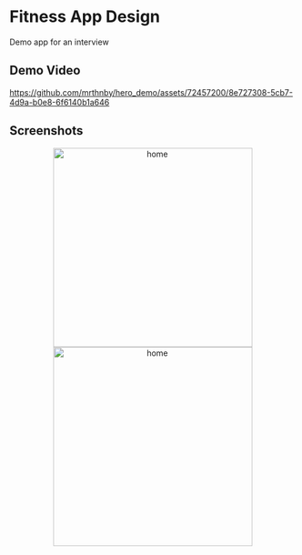 # Fitness App Design
Demo app for an interview

## Demo Video
https://github.com/mrthnby/hero_demo/assets/72457200/8e727308-5cb7-4d9a-b0e8-6f6140b1a646

## Screenshots
<div align="center">
  <img width="350" alt="home" src="https://github.com/mrthnby/hero_demo/assets/72457200/fc2eaf58-a802-46a3-b5eb-375e619a4817">
  <img width="350" alt="home" src="https://github.com/mrthnby/hero_demo/assets/72457200/31e4b233-f6fa-432a-bd92-0849b8684d67">
</div>

